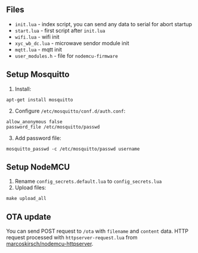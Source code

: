 ## Files
- `init.lua` - index script, you can send any data to serial for abort startup
- `start.lua` - first script after `init.lua`
- `wifi.lua` - wifi init
- `xyc_wb_dc.lua` - microwave sendor module init
- `mqtt.lua` - mqtt init
- `user_modules.h` - file for `nodemcu-firmware`


## Setup Mosquitto

1. Install:
```
apt-get install mosquitto
```

2. Configure `/etc/mosquitto/conf.d/auth.conf`:
```
allow_anonymous false
password_file /etc/mosquitto/passwd
```

3. Add password file:
```
mosquitto_passwd -c /etc/mosquitto/passwd username
```



## Setup NodeMCU
1. Rename `config_secrets.default.lua` to `config_secrets.lua`
2. Upload files:
```
make upload_all
```



## OTA update
You can send POST request to `/ota` with `filename` and `content` data.
HTTP request processed with `httpserver-request.lua` from [marcoskirsch/nodemcu-httpserver](https://github.com/marcoskirsch/nodemcu-httpserver).
